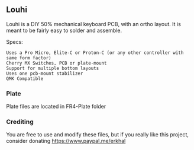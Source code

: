 ## Louhi

Louhi is a DIY 50% mechanical keyboard PCB, with an ortho layout. It is meant to be fairly easy to solder and assemble.

Specs:

    Uses a Pro Micro, Elite-C or Proton-C (or any other controller with same form factor)
    Cherry MX Switches, PCB or plate-mount
    Support for multiple bottom layouts
    Uses one pcb-mount stabilizer
    QMK Compatible

### Plate
Plate files are located in FR4-Plate folder

### Crediting
You are free to use and modify these files, but if you really like this project,  
consider donating https://www.paypal.me/erkhal
